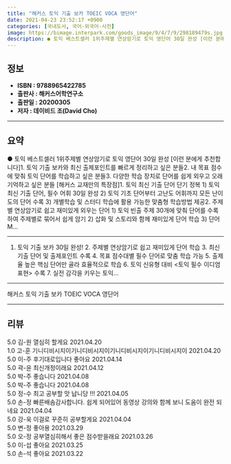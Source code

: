 ```yaml
---
title: "해커스 토익 기출 보카 TOEIC VOCA 영단어"
date: 2021-04-23 23:52:17 +0900
categories: [국내도서, 국어-외국어-사전]
image: https://bimage.interpark.com/goods_image/9/4/7/9/298189479s.jpg
description: ● 토익 베스트셀러 1위주제별 연상암기로 토익 영단어 30일 완성 [이런 분에게 추천합니다]1. 토익 기출 보카와 최신 출제포인트를 빠르게 정리하고 싶은 분들2. 내 목표 점수에 맞춰 토익 단어를 학습하고 싶은 분들3. 다양한 학습 장치로 단어를 쉽게 외우고 오래 기억하고 싶은 분들
---
```


## **정보**

- **ISBN : 9788965422785**
- **출판사 : 해커스어학연구소**
- **출판일 : 20200305**
- **저자 : 데이비드 조(David Cho)**

------



## **요약**

●  토익 베스트셀러 1위주제별 연상암기로 토익 영단어 30일 완성 [이런 분에게 추천합니다]1. 토익 기출 보카와 최신 출제포인트를 빠르게 정리하고 싶은 분들2. 내 목표 점수에 맞춰 토익 단어를 학습하고 싶은 분들3. 다양한 학습 장치로 단어를 쉽게 외우고 오래 기억하고 싶은 분들 [해커스 교재만의 특장점]1. 토익 최신 기출 단어 단기 정복 1) 토익 최신 기출 단어, 필수 어휘 30일 완성 2) 토익 기초 단어부터 고난도 어휘까지 모든 난이도의 단어 수록 3) 개별학습 및 스터디 학습에 활용 가능한 맞춤형 학습방법 제공2. 주제별 연상암기로 쉽고 재미있게 외우는 단어 1) 토익 빈출 주제 30개에 맞춰 단어를 수록하여 주제별로 묶어서 쉽게 암기 2) 삽화 및 스토리와 함께 재미있게 단어 학습 3) 단어 M...

------

1. 토익 기출 보카 30일 완성!  2. 주제별 연상암기로 쉽고 재미있게 단어 학습  3. 최신 기출 단어 및 출제포인트 수록  4. 목표 점수대별 필수 단어로 맞춤 학습 가능  5. 출제율 높은 핵심 단어만 골라 효율적으로 학습  6. 토익 신유형 대비 &lt;토익 필수 이디엄 표현&gt; 수록  7. 실전 감각을 키우는 토익... 

------


해커스 토익 기출 보카 TOEIC VOCA 영단어 

------


## **리뷰** 

5.0 김-원 열심히 할게요  2021.04.20 <br/>1.0 고-훈 기니디비시지이기니디비시지이기니디비시지이기니디비시지이  2021.04.20 <br/>5.0 이-주 후기대로입니다 좋아요 2021.04.14 <br/>5.0 곽-윤 최신개정이래요 2021.04.12 <br/>5.0 박-주 좋습니다 2021.04.08 <br/>5.0 박-주 좋습니다 2021.04.08 <br/>5.0 정-수 최고 공부할 맛 납니당 !!!  2021.04.05 <br/>5.0 손-정 빠른배솜감사합니다. 쉽게 되어있어  동영상 강의와 함께 보니 도움이 완전 되네요 2021.04.04 <br/>5.0 강-욱 이걸로 꾸준히 공부할게요 2021.04.04 <br/>5.0 변-정 좋아용 2021.03.29 <br/>5.0 오-정 공부열심히해서 좋은 점수받을래요 2021.03.26 <br/>5.0 이-섭 좋아요 2021.03.25 <br/>5.0 손-석 좋아요 2021.03.22 <br/>